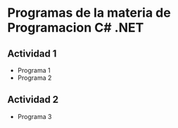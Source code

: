 # Programas de la materia de Programacion C# .NET

## Actividad 1
- Programa 1
- Programa 2

## Actividad 2
- Programa 3 